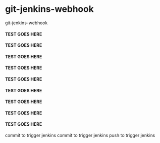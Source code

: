 # git-jenkins-webhook
git-jenkins-webhook

#### TEST GOES HERE ###
#### TEST GOES HERE ###
#### TEST GOES HERE ###
#### TEST GOES HERE ###
#### TEST GOES HERE ###
#### TEST GOES HERE ###
#### TEST GOES HERE ###
#### TEST GOES HERE ###
#### TEST GOES HERE ###

commit to trigger jenkins
commit to trigger jenkins
push to trigger jenkins
